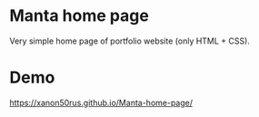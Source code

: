 # Manta home page
Very simple home page of portfolio website (only HTML + CSS).
# Demo
https://xanon50rus.github.io/Manta-home-page/
